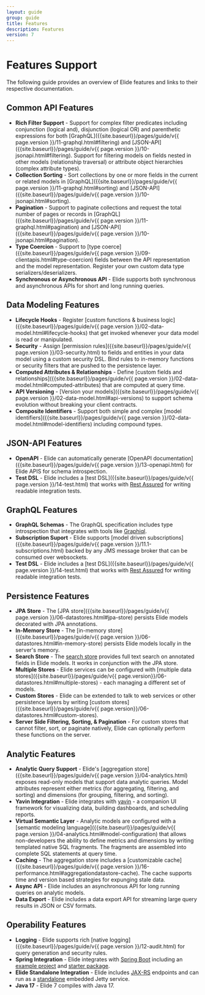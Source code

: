 ```yaml
---
layout: guide
group: guide
title: Features
description: Features
version: 7
---
```


# Features Support

The following guide provides an overview of Elide features and links to their respective documentation.

## Common API Features

- **Rich Filter Support** - Support for complex filter predicates including conjunction (logical and), disjunction (logical OR) and parenthetic expressions for both [GraphQL]({{site.baseurl}}/pages/guide/v{{ page.version }}/11-graphql.html#filtering) and [JSON-API]({{site.baseurl}}/pages/guide/v{{ page.version }}/10-jsonapi.html#filtering).  Support for filtering models on fields nested in other models (relationship traversal) or attribute object hierarchies (complex attribute types).
- **Collection Sorting** - Sort collections by one or more fields in the current or related models in [GraphQL]({{site.baseurl}}/pages/guide/v{{ page.version }}/11-graphql.html#sorting) and [JSON-API]({{site.baseurl}}/pages/guide/v{{ page.version }}/10-jsonapi.html#sorting).
- **Pagination** - Support to paginate collections and request the total number of pages or records in [GraphQL]({{site.baseurl}}/pages/guide/v{{ page.version }}/11-graphql.html#pagination) and [JSON-API]({{site.baseurl}}/pages/guide/v{{ page.version }}/10-jsonapi.html#pagination).
- **Type Coercion** - Support to [type coerce]({{site.baseurl}}/pages/guide/v{{ page.version }}/09-clientapis.html#type-coercion) fields between the API representation and the model representation.  Register your own custom data type serializers/deserializers.
- **Synchronous or Asynchronous API** - Elide supports both synchronous and asynchronous APIs for short and long running queries.

## Data Modeling Features

- **Lifecycle Hooks** - Register [custom functions & business logic]({{site.baseurl}}/pages/guide/v{{ page.version }}/02-data-model.html#lifecycle-hooks) that get invoked whenever your data model is read or manipulated.
- **Security** - Assign [permission rules]({{site.baseurl}}/pages/guide/v{{ page.version }}/03-security.html) to fields and entities in your data model using a custom security DSL.  Bind rules to in-memory functions or security filters that are pushed to the persistence layer.
- **Computed Attributes & Relationships** - Define [custom fields and relationships]({{site.baseurl}}/pages/guide/v{{ page.version }}/02-data-model.html#computed-attributes) that are computed at query time.
- **API Versioning** - [Version your models]({{site.baseurl}}/pages/guide/v{{ page.version }}/02-data-model.html#api-versions) to support schema evolution without breaking your client contracts.
- **Composite Identifiers** - Support both simple and complex [model identifiers]({{site.baseurl}}/pages/guide/v{{ page.version }}/02-data-model.html#model-identifiers) including compound types.

## JSON-API Features
- **OpenAPI** - Elide can automatically generate [OpenAPI documentation]({{site.baseurl}}/pages/guide/v{{ page.version }}/13-openapi.html) for Elide APIS for schema introspection. 
- **Test DSL** - Elide includes a [test DSL]({{site.baseurl}}/pages/guide/v{{ page.version }}/14-test.html) that works with [Rest Assured](https://rest-assured.io/) for writing readable integration tests.

## GraphQL Features
- **GraphQL Schemas** - The GraphQL specification includes type introspection that integrates with tools like [Graphiql](https://github.com/graphql/graphiql).
- **Subscription Suport** - Elide supports [model driven subscriptions]({{site.baseurl}}/pages/guide/v{{ page.version }}/11.1-subscriptions.html) backed by any JMS message broker that can be consumed over websockets.
- **Test DSL** - Elide includes a [test DSL]({{site.baseurl}}/pages/guide/v{{ page.version }}/14-test.html) that works with [Rest Assured](https://rest-assured.io/) for writing readable integration tests.

## Persistence Features
- **JPA Store** - The [JPA store]({{site.baseurl}}/pages/guide/v{{ page.version }}/06-datastores.html#jpa-store) persists Elide models decorated with JPA annotations.
- **In-Memory Store** - The [in-memory store]({{site.baseurl}}/pages/guide/v{{ page.version }}/06-datastores.html#in-memory-store) persists Elide models locally in the server's memory.
- **Search Store** - The [search store](https://github.com/yahoo/elide/tree/master/elide-datastore/elide-datastore-search) provides full text search on annotated fields in Elide models.  It works in conjunction with the JPA store.
- **Multiple Stores** - Elide services can be configured with [multiple data stores]({{site.baseurl}}/pages/guide/v{{ page.version}}/06-datastores.html#multiple-stores) - each managing a different set of models.
- **Custom Stores** - Elide can be extended to talk to web services or other persistence layers by writing [custom stores]({{site.baseurl}}/pages/guide/v{{ page.version}}/06-datastores.html#custom-stores).
- **Server Side Filtering, Sorting, & Pagination** - For custom stores that cannot filter, sort, or paginate natively, Elide can optionally perform these functions on the server.

## Analytic Features
- **Analytic Query Support** - Elide's [aggregation store]({{site.baseurl}}/pages/guide/v{{ page.version }}/04-analytics.html) exposes read-only models that support data analytic queries.  Model attributes represent either metrics (for aggregating, filtering, and sorting) and dimensions (for grouping, filtering, and sorting).
- **Yavin Integration** - Elide integrates with [yavin](https://yavin.dev) - a companion UI framework for visualizing data, building dashboards, and scheduling reports.
- **Virtual Semantic Layer** - Analytic models are configured with a [semantic modeling language]({{site.baseurl}}/pages/guide/v{{ page.version }}/04-analytics.html#model-configuration) that allows non-developers the ability to define metrics and dimensions by writing templated native SQL fragments.   The fragments are assembled into complete SQL statements at query time.
- **Caching** - The aggregation store includes a [customizable cache]({{site.baseurl}}/pages/guide/v{{ page.version }}/16-performance.html#aggregationdatastore-cache).  The cache supports time and version based strategies for expunging stale data.
- **Async API** - Elide includes an asynchronous API for long running queries on analytic models.
- **Data Export** - Elide includes a data export API for streaming large query results in JSON or CSV formats.

## Operability Features
- **Logging** - Elide supports rich [native logging]({{site.baseurl}}/pages/guide/v{{ page.version }}/12-audit.html) for query generation and security rules.
- **Spring Integration** - Elide integrates with [Spring Boot](https://spring.io/projects/spring-boot) including an [example project](https://github.com/yahoo/elide-spring-boot-example) and [starter package](https://github.com/yahoo/elide/tree/master/elide-spring).
- **Elide Standalone Integration** - Elide includes [JAX-RS](https://download.oracle.com/otndocs/jcp/jaxrs-2_0-fr-eval-spec/index.html) endpoints and can run as a [standalone](https://github.com/yahoo/elide-standalone-example) embedded Jetty service.
- **Java 17** - Elide 7 compiles with Java 17.
